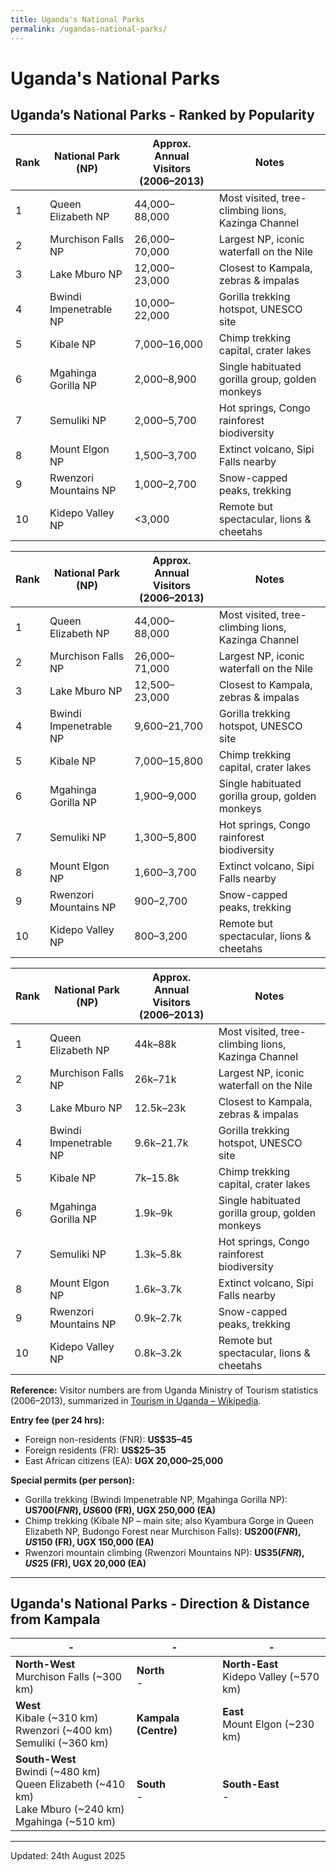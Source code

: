 ```yaml
---
title: Uganda's National Parks
permalink: /ugandas-national-parks/
---
```

# Uganda's National Parks

## Uganda’s National Parks - Ranked by Popularity

|Rank|National Park (NP)|Approx. Annual Visitors (2006–2013)|Notes|
|-|-|-|-|
|1|Queen Elizabeth NP|44,000–88,000|Most visited, tree-climbing lions, Kazinga Channel|
|2|Murchison Falls NP|26,000–70,000|Largest NP, iconic waterfall on the Nile|
|3|Lake Mburo NP|12,000–23,000|Closest to Kampala, zebras & impalas|
|4|Bwindi Impenetrable NP|10,000–22,000|Gorilla trekking hotspot, UNESCO site|
|5|Kibale NP|7,000–16,000|Chimp trekking capital, crater lakes|
|6|Mgahinga Gorilla NP|2,000–8,900|Single habituated gorilla group, golden monkeys|
|7|Semuliki NP|2,000–5,700|Hot springs, Congo rainforest biodiversity|
|8|Mount Elgon NP|1,500–3,700|Extinct volcano, Sipi Falls nearby|
|9|Rwenzori Mountains NP|1,000–2,700|Snow-capped peaks, trekking|
|10|Kidepo Valley NP|<3,000|Remote but spectacular, lions & cheetahs|

|Rank|National Park (NP)|Approx. Annual Visitors (2006–2013)|Notes|
|-|-|-|-|
|1|Queen Elizabeth NP|44,000–88,000|Most visited, tree-climbing lions, Kazinga Channel|
|2|Murchison Falls NP|26,000–71,000|Largest NP, iconic waterfall on the Nile|
|3|Lake Mburo NP|12,500–23,000|Closest to Kampala, zebras & impalas|
|4|Bwindi Impenetrable NP|9,600–21,700|Gorilla trekking hotspot, UNESCO site|
|5|Kibale NP|7,000–15,800|Chimp trekking capital, crater lakes|
|6|Mgahinga Gorilla NP|1,900–9,000|Single habituated gorilla group, golden monkeys|
|7|Semuliki NP|1,300–5,800|Hot springs, Congo rainforest biodiversity|
|8|Mount Elgon NP|1,600–3,700|Extinct volcano, Sipi Falls nearby|
|9|Rwenzori Mountains NP|900–2,700|Snow-capped peaks, trekking|
|10|Kidepo Valley NP|800–3,200|Remote but spectacular, lions & cheetahs|


|Rank|National Park (NP)|Approx. Annual Visitors (2006–2013)|Notes|
|-|-|-|-|
|1|Queen Elizabeth NP|44k–88k|Most visited, tree-climbing lions, Kazinga Channel|
|2|Murchison Falls NP|26k–71k|Largest NP, iconic waterfall on the Nile|
|3|Lake Mburo NP|12.5k–23k|Closest to Kampala, zebras & impalas|
|4|Bwindi Impenetrable NP|9.6k–21.7k|Gorilla trekking hotspot, UNESCO site|
|5|Kibale NP|7k–15.8k|Chimp trekking capital, crater lakes|
|6|Mgahinga Gorilla NP|1.9k–9k|Single habituated gorilla group, golden monkeys|
|7|Semuliki NP|1.3k–5.8k|Hot springs, Congo rainforest biodiversity|
|8|Mount Elgon NP|1.6k–3.7k|Extinct volcano, Sipi Falls nearby|
|9|Rwenzori Mountains NP|0.9k–2.7k|Snow-capped peaks, trekking|
|10|Kidepo Valley NP|0.8k–3.2k|Remote but spectacular, lions & cheetahs|

**Reference:** Visitor numbers are from Uganda Ministry of Tourism statistics (2006–2013), summarized in [Tourism in Uganda – Wikipedia](https://en.wikipedia.org/wiki/Tourism_in_Uganda).

**Entry fee (per 24 hrs):**  
- Foreign non-residents (FNR): **US$35–45**  
- Foreign residents (FR): **US$25–35**  
- East African citizens (EA): **UGX 20,000–25,000**  

**Special permits (per person):**  
- Gorilla trekking (Bwindi Impenetrable NP, Mgahinga Gorilla NP): **US$700 (FNR), US$600 (FR), UGX 250,000 (EA)**  
- Chimp trekking (Kibale NP – main site; also Kyambura Gorge in Queen Elizabeth NP, Budongo Forest near Murchison Falls): **US$200 (FNR), US$150 (FR), UGX 150,000 (EA)**  
- Rwenzori mountain climbing (Rwenzori Mountains NP): **US$35 (FNR), US$25 (FR), UGX 20,000 (EA)**  

---

## Uganda's National Parks - Direction & Distance from Kampala

| - | - | - |
| - | - | - |
| **North-West**<br>Murchison Falls (~300 km) | **North**<br>- | **North-East**<br>Kidepo Valley (~570 km) |
| **West**<br>Kibale (~310 km)<br>Rwenzori (~400 km)<br>Semuliki (~360 km) | **Kampala (Centre)** | **East**<br>Mount Elgon (~230 km) |
| **South-West**<br>Bwindi (~480 km)<br>Queen Elizabeth (~410 km)<br>Lake Mburo (~240 km)<br>Mgahinga (~510 km) | **South**<br>- | **South-East**<br>- |

---

Updated: 24th August 2025
